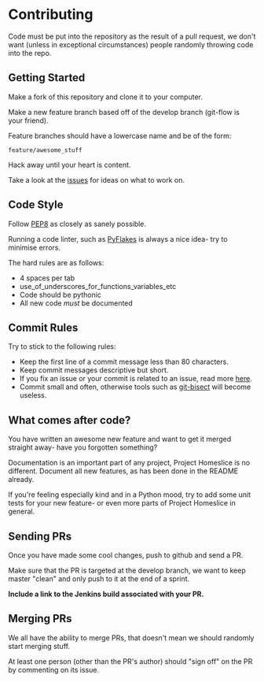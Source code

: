 # Contributing

Code must be put into the repository as the result of a pull request, we don't want (unless in exceptional circumstances)
people randomly throwing code into the repo.

## Getting Started

Make a fork of this repository and clone it to your computer.
  
Make a new feature branch based off of the develop branch (git-flow is your friend).

Feature branches should have a lowercase name and be of the form:

```
feature/awesome_stuff
```
  
Hack away until your heart is content.

Take a look at the [issues](https://github.com/HarveyHunt/seprcph/issues) for ideas on what to work on.

## Code Style

Follow [PEP8](http://legacy.python.org/dev/peps/pep-0008/) as closely as sanely possible.

Running a code linter, such as [PyFlakes](https://launchpad.net/pyflakes) is always a nice idea- try to minimise errors.

The hard rules are as follows:

  * 4 spaces per tab
  * use_of_underscores_for_functions_variables_etc
  * Code should be pythonic
  * All new code *must* be documented
  
## Commit Rules

Try to stick to the following rules:
  * Keep the first line of a commit message less than 80 characters.
  * Keep commit messages descriptive but short.
  * If you fix an issue or your commit is related to an issue, read more [here](https://github.com/blog/957-introducing-issue-mentions).
  * Commit small and often, otherwise tools such as [git-bisect](http://git-scm.com/docs/git-bisect) will become useless.
  
## What comes after code?

You have written an awesome new feature and want to get it merged straight away- have you forgotten something?

Documentation is an important part of any project, Project Homeslice is no different. Document all new features, as has been done
in the README already.

If you're feeling especially kind and in a Python mood, try to add some unit tests for your new feature- or even more parts of Project Homeslice in general.

## Sending PRs
  
Once you have made some cool changes, push to github and send a PR.

Make sure that the PR is targeted at the develop branch, we want to keep master "clean" and only push to it at the end of a sprint.

**Include a link to the Jenkins build associated with your PR.**

## Merging PRs

We all have the ability to merge PRs, that doesn't mean we should randomly start merging stuff. 

At least one person (other than the PR's author) should "sign off" on the PR by commenting on its issue.


